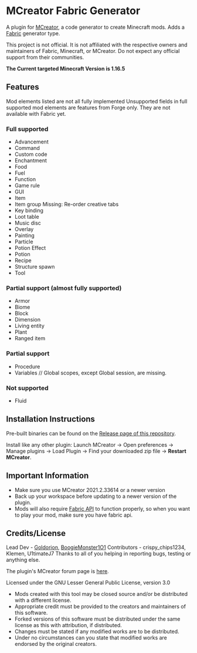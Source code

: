 # MCreator Fabric Generator
A plugin for [MCreator](https://mcreator.net/), a code generator to create Minecraft mods. Adds a [Fabric](https://fabricmc.net/) generator type.

This project is not official. It is not affiliated with the respective owners and maintainers of Fabric, Minecraft, or MCreator. Do not expect any official support from their communities.

**The Current targeted Minecraft Version is 1.16.5**

## Features
Mod elements listed are not all fully implemented
Unsupported fields in full supported mod elements are features from Forge only. They are not available with Fabric yet.
### Full supported
* Advancement
* Command
* Custom code
* Enchantment 
* Food
* Fuel
* Function
* Game rule
* GUI
* Item
* Item group
  Missing: Re-order creative tabs
* Key binding
* Loot table
* Music disc
* Overlay
* Painting
* Particle
* Potion Effect
* Potion
* Recipe
* Structure spawn
* Tool

### Partial support (almost fully supported)
* Armor
* Biome
* Block
* Dimension
* Living entity
* Plant
* Ranged item
  
### Partial support
* Procedure
* Variables
  // Global scopes, except Global session, are missing.

### Not supported
* Fluid

## Installation Instructions
Pre-built binaries can be found on the [Release page of this repository](https://github.com/Goldorion/Fabric-Generator-MCreator/releases).

Install like any other plugin: Launch MCreator -> Open preferences -> Manage plugins -> Load Plugin -> Find your downloaded zip file -> **Restart MCreator**.

## Important Information
- Make sure you use MCreator 2021.2.33614 or a newer version
- Back up your workspace before updating to a newer version of the plugin.
- Mods will also require [Fabric API](https://www.curseforge.com/minecraft/mc-mods/fabric-api) to function properly, so when you want to play your mod, make sure you have fabric api.

## Credits/License
Lead Dev - [Goldorion](https://github.com/Goldorion), [BoogieMonster1O1](https://github.com/BoogieMonster1O1)
Contributors - crispy_chips1234, Klemen, U1timateJ7
Thanks to all of you helping in reporting bugs, testing or anything else.

The plugin's MCreator forum page is [here](https://mcreator.net/forum/60201/fabric-generator-plugin).

Licensed under the GNU Lesser General Public License, version 3.0  
- Mods created with this tool may be closed source and/or be distributed with a different license.
- Appropriate credit must be provided to the creators and maintainers of this software.
- Forked versions of this software must be distributed under the same license as this with attribution, if distributed.
- Changes must be stated if any modified works are to be distributed.
- Under no circumstances can you state that modified works are endorsed by the original creators.
